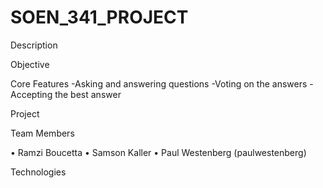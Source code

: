 # SOEN_341_PROJECT

Description


Objective 


Core Features
-Asking and answering questions
-Voting on the answers
-Accepting the best answer


Project




Team Members

 • Ramzi Boucetta
 • Samson Kaller
 • Paul Westenberg (paulwestenberg)
 




Technologies





